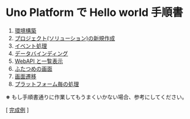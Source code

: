 # Uno Platform で Hello world 手順書

1. [環境構築](./textbook1.md)  
1. [プロジェクト(ソリューション)の新規作成](./textbook2.md)  
1. [イベント処理](./textbook3.md)  
1. [データバインディング](./textbook4.md)  
1. [WebAPI と一覧表示](./textbook5.md)  
1. [ふたつめの画面](./textbook6.md)  
1. [画面遷移](./textbook7.md)  
1. [プラットフォーム毎の処理](./textbook8.md)  

**※** もし手順書通りに作業してもうまくいかない場合、参考にしてください。  

[ [完成例](../src/complate/UnoApp1/) ]
